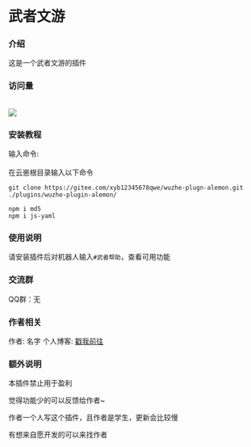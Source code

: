 # 武者文游

 
### 介绍

这是一个武者文游的插件


### 访问量
<br><img src="https://count.getloli.com/get/@:xyb12345678qwe?theme=rule33" /><br>
### 安装教程

输入命令:<br>  
在云崽根目录输入以下命令
````
git clone https://gitee.com/xyb12345678qwe/wuzhe-plugn-alemon.git ./plugins/wuzhe-plugin-alemon/

npm i md5
npm i js-yaml

````

### 使用说明

请安装插件后对机器人输入`#武者帮助`，查看可用功能




### 交流群

QQ群：无


### 作者相关

作者: 名字
个人博客: [戳我前往](https://boke.mzswebs.top/) 

### 额外说明

本插件禁止用于盈利

觉得功能少的可以反馈给作者~

作者一个人写这个插件，且作者是学生，更新会比较慢

有想来自愿开发的可以来找作者